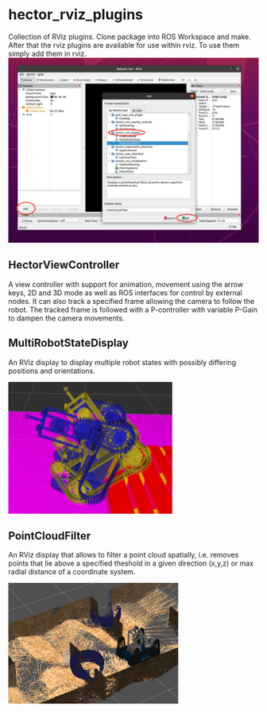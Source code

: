 # hector_rviz_plugins
Collection of RViz plugins. Clone package into ROS Workspace and make. After that the rviz plugins are available for use within rviz. To use them simply add them in rviz.
![Instructions for usage of plugins](instruction.png)

## HectorViewController
A view controller with support for animation, movement using the arrow keys, 2D and 3D mode as well as ROS interfaces for control by external nodes.
It can also track a specified frame allowing the camera to follow the robot.
The tracked frame is followed with a P-controller with variable P-Gain to dampen the camera movements.

## MultiRobotStateDisplay
An RViz display to display multiple robot states with possibly differing positions and orientations.

![Two robot states with different poses](multi_robot_state_display.png)

## PointCloudFilter
An RViz display that allows to filter a point cloud spatially, i.e. removes points that lie above a specified theshold in a given direction (x,y,z) or max radial distance of a coordinate system.

![Filtering points with too big z-values](point_cloud_filter_display.png)

